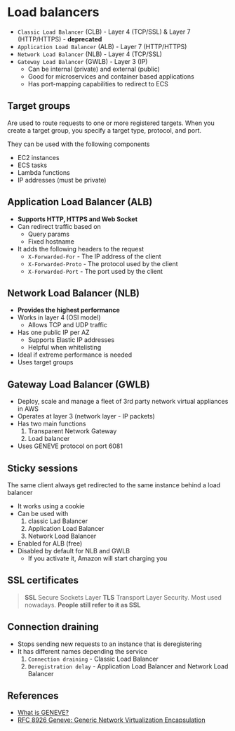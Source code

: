 # Load balancers

- `Classic Load Balancer` (CLB) - Layer 4 (TCP/SSL) & Layer 7 (HTTP/HTTPS) - **deprecated**
- `Application Load Balancer` (ALB) - Layer 7 (HTTP/HTTPS)
- `Network Load Balancer` (NLB) - Layer 4 (TCP/SSL)
- `Gateway Load Balancer` (GWLB) - Layer 3 (IP)
  - Can be internal (private) and external (public)
  - Good for microservices and container based applications
  - Has port-mapping capabilities to redirect to ECS

## Target groups

Are used to route requests to one or more registered targets. When you create a target group, you specify a target type, protocol, and port.

They can be used with the following components

- EC2 instances
- ECS tasks
- Lambda functions
- IP addresses (must be private)

## Application Load Balancer (ALB)

- **Supports HTTP, HTTPS and Web Socket**
- Can redirect traffic based on
  - Query params
  - Fixed hostname
- It adds the following headers to the request
  - `X-Forwarded-For` - The IP address of the client
  - `X-Forwarded-Proto` - The protocol used by the client
  - `X-Forwarded-Port` - The port used by the client

## Network Load Balancer (NLB)

- **Provides the highest performance**
- Works in layer 4 (OSI model)
  - Allows TCP and UDP traffic
- Has one public IP per AZ
  - Supports Elastic IP addresses
  - Helpful when whitelisting
- Ideal if extreme performance is needed
- Uses target groups

## Gateway Load Balancer (GWLB)

- Deploy, scale and manage a fleet of 3rd party network virtual appliances in AWS
- Operates at layer 3 (network layer - IP packets)
- Has two main functions
  1. Transparent Network Gateway
  2. Load balancer
- Uses GENEVE protocol on port 6081

## Sticky sessions

The same client always get redirected to the same instance behind a load balancer

- It works using a cookie
- Can be used with
  1. classic Lad Balancer
  2. Application Load Balancer
  3. Network Load Balancer
- Enabled for ALB (free)
- Disabled by default for NLB and GWLB
  - If you activate it, Amazon will start charging you

## SSL certificates

> **SSL** Secure Sockets Layer
> **TLS** Transport Layer Security. Most used nowadays. **People still refer to it as SSL**

## Connection draining

- Stops sending new requests to an instance that is deregistering
- It has different names depending the service
  1. `Connection draining` - Classic Load Balancer
  2. `Deregistration delay` - Application Load Balancer and Network Load Balancer

## References

- [What is GENEVE?](https://www.redhat.com/en/blog/what-geneve)
- [RFC 8926 Geneve: Generic Network Virtualization Encapsulation](https://www.rfc-editor.org/rfc/rfc8926)
